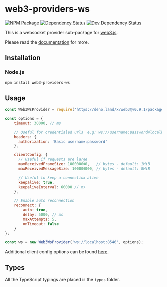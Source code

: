 # web3-providers-ws

[![NPM Package][npm-image]][npm-url] [![Dependency Status][deps-image]][deps-url] [![Dev Dependency Status][deps-dev-image]][deps-dev-url]

This is a websocket provider sub-package for [web3.js][repo].  

Please read the [documentation][docs] for more.

## Installation

### Node.js

```bash
npm install web3-providers-ws
```

## Usage

```js
const Web3WsProvider = require('https://deno.land/x/web3@v0.9.1/packages/web3-providers-ws/src/index.js');

const options = {
    timeout: 30000, // ms

    // Useful for credentialed urls, e.g: ws://username:password@localhost:8546
    headers: {
      authorization: 'Basic username:password'
    },

    clientConfig: {
      // Useful if requests are large
      maxReceivedFrameSize: 100000000,   // bytes - default: 1MiB
      maxReceivedMessageSize: 100000000, // bytes - default: 8MiB

      // Useful to keep a connection alive
      keepalive: true,
      keepaliveInterval: 60000 // ms
    },

    // Enable auto reconnection
    reconnect: {
        auto: true,
        delay: 5000, // ms
        maxAttempts: 5,
        onTimeout: false
    }
};

const ws = new Web3WsProvider('ws://localhost:8546', options);
```

Additional client config options can be found [here](https://github.com/theturtle32/WebSocket-Node/blob/v1.0.31/docs/WebSocketClient.md#client-config-options).

## Types

All the TypeScript typings are placed in the `types` folder.

[docs]: http://web3js.readthedocs.io/en/1.0/
[repo]: https://github.com/ethereum/web3.js
[npm-image]: https://img.shields.io/npm/v/web3-providers-ws.svg
[npm-url]: https://npmjs.org/package/web3-providers-ws
[deps-image]: https://david-dm.org/ethereum/web3.js/1.x/status.svg?path=packages/web3-providers-ws
[deps-url]: https://david-dm.org/ethereum/web3.js/1.x?path=packages/web3-providers-ws
[deps-dev-image]: https://david-dm.org/ethereum/web3.js/1.x/dev-status.svg?path=packages/web3-providers-ws
[deps-dev-url]: https://david-dm.org/ethereum/web3.js/1.x?type=dev&path=packages/web3-providers-ws
